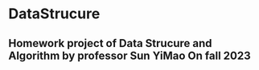 # DataStrucure
## Homework project of Data Strucure and Algorithm by professor Sun YiMao On fall 2023

